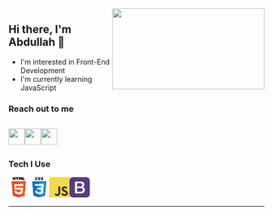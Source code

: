 <img src="https://media.giphy.com/media/3o7TKKxPt2DhOdqeSQ/giphy.gif" align="right" width="300" height="160">


## Hi there, I'm Abdullah :fallen_leaf:

- I'm interested in Front-End Development
- I'm currently learning JavaScript

### Reach out to me

[<img height="32" width="32" align="left" src="https://unpkg.com/simple-icons@v7/icons/linkedin.svg" />][linkedin]
[<img height="32" width="32" align="left" src="https://unpkg.com/simple-icons@v7/icons/gmail.svg" />][email]
[<img height="32" width="32" src="https://unpkg.com/simple-icons@v7/icons/hackerrank.svg" />][hackerrank]
---

### Tech I Use
<img src="https://raw.githubusercontent.com/github/explore/80688e429a7d4ef2fca1e82350fe8e3517d3494d/topics/html/html.png" width="40" align="left">

<img src="https://raw.githubusercontent.com/github/explore/80688e429a7d4ef2fca1e82350fe8e3517d3494d/topics/css/css.png" width="40" align="left">

<img src="https://raw.githubusercontent.com/github/explore/80688e429a7d4ef2fca1e82350fe8e3517d3494d/topics/javascript/javascript.png" width="40" align="left">

<img src="https://raw.githubusercontent.com/github/explore/80688e429a7d4ef2fca1e82350fe8e3517d3494d/topics/bootstrap/bootstrap.png" width="40">

---

[linkedin]: https://www.linkedin.com/in/abdullahfindik/
[email]: abdullahfndk11@gmail.com
[hackerrank]: https://www.hackerrank.com/abdullahfindikk
